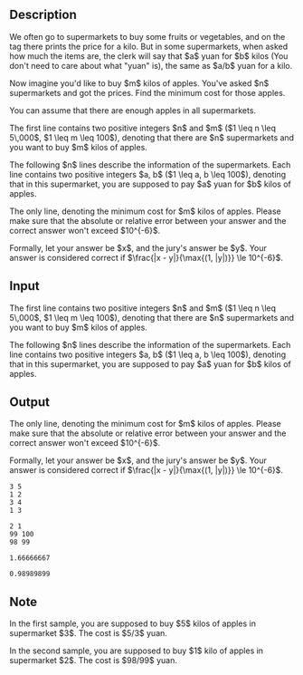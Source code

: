 ## Description

<div><p>We often go to supermarkets to buy some fruits or vegetables, and on the tag there prints the price for a kilo. But in some supermarkets, when asked how much the items are, the clerk will say that $a$ <span class="tex-font-style-tt">yuan</span> for $b$ kilos (You don't need to care about what <span class="tex-font-style-tt">"yuan"</span> is), the same as $a/b$ <span class="tex-font-style-tt">yuan</span> for a kilo.</p><p>Now imagine you'd like to buy $m$ kilos of apples. You've asked $n$ supermarkets and got the prices. Find the minimum cost for those apples.</p><p>You can assume that there are enough apples in all supermarkets.</p></div><div class="input-specification"><p>The first line contains two positive integers $n$ and $m$ ($1 \leq n \leq 5\,000$, $1 \leq m \leq 100$), denoting that there are $n$ supermarkets and you want to buy $m$ kilos of apples.</p><p>The following $n$ lines describe the information of the supermarkets. Each line contains two positive integers $a, b$ ($1 \leq a, b \leq 100$), denoting that in this supermarket, you are supposed to pay $a$ <span class="tex-font-style-tt">yuan</span> for $b$ kilos of apples.</p></div><div class="output-specification"><p>The only line, denoting the minimum cost for $m$ kilos of apples. Please make sure that the absolute or relative error between your answer and the correct answer won't exceed $10^{-6}$.</p><p>Formally, let your answer be $x$, and the jury's answer be $y$. Your answer is considered correct if $\frac{|x - y|}{\max{(1, |y|)}} \le 10^{-6}$.</p></div>

## Input

<p>The first line contains two positive integers $n$ and $m$ ($1 \leq n \leq 5\,000$, $1 \leq m \leq 100$), denoting that there are $n$ supermarkets and you want to buy $m$ kilos of apples.</p><p>The following $n$ lines describe the information of the supermarkets. Each line contains two positive integers $a, b$ ($1 \leq a, b \leq 100$), denoting that in this supermarket, you are supposed to pay $a$ <span class="tex-font-style-tt">yuan</span> for $b$ kilos of apples.</p>

## Output

<p>The only line, denoting the minimum cost for $m$ kilos of apples. Please make sure that the absolute or relative error between your answer and the correct answer won't exceed $10^{-6}$.</p><p>Formally, let your answer be $x$, and the jury's answer be $y$. Your answer is considered correct if $\frac{|x - y|}{\max{(1, |y|)}} \le 10^{-6}$.</p>





```input1
3 5
1 2
3 4
1 3

```




```input2
2 1
99 100
98 99

```




```output1
1.66666667

```




```output2
0.98989899

```



## Note

<p>In the first sample, you are supposed to buy $5$ kilos of apples in supermarket $3$. The cost is $5/3$ <span class="tex-font-style-tt">yuan</span>.</p><p>In the second sample, you are supposed to buy $1$ kilo of apples in supermarket $2$. The cost is $98/99$ <span class="tex-font-style-tt">yuan</span>.</p>
